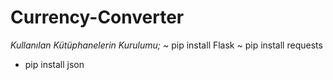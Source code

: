 # **Currency-Converter**

*Kullanılan Kütüphanelerin Kurulumu;*
~ pip install Flask
~ pip install requests
- pip install json


